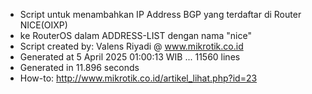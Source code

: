 - Script untuk menambahkan IP Address BGP yang terdaftar di Router NICE(OIXP)
- ke RouterOS dalam ADDRESS-LIST dengan nama "nice"
- Script created by: Valens Riyadi @ www.mikrotik.co.id
- Generated at 5 April 2025 01:00:13 WIB ... 11560 lines
- Generated in 11.896 seconds
- How-to: http://www.mikrotik.co.id/artikel_lihat.php?id=23
